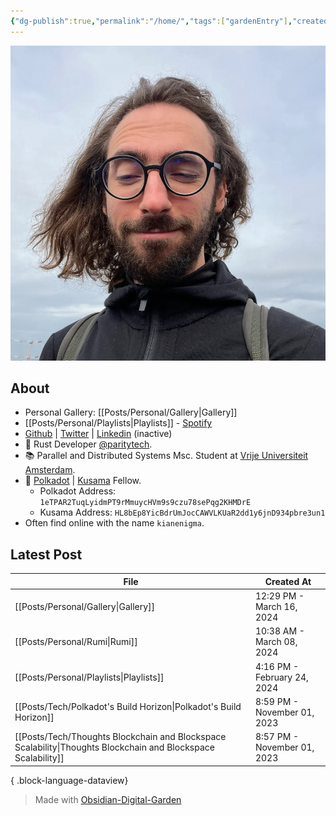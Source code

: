 ```yaml
---
{"dg-publish":true,"permalink":"/home/","tags":["gardenEntry"],"created":"2023-08-26T13:20:49.149+01:00","updated":"2024-03-16T12:51:38.516+00:00"}
---
```


![Screenshot 2023-11-01 at 21.21.06.jpeg|300](/img/user/resources/Screenshot%202023-11-01%20at%2021.21.06.jpeg)

## About 

- Personal Gallery: [[Posts/Personal/Gallery\|Gallery]]
- [[Posts/Personal/Playlists\|Playlists]] - [Spotify](https://open.spotify.com/user/1248494156?si=4e6338ab8bdb4c04)
- [Github](https://github.com/kianenigma) | [Twitter](https://twitter.com/kianenigma)  | [Linkedin](https://www.linkedin.com/in/kian-paimani-a3618022b/) (inactive)
- 🦀 Rust Developer [@paritytech](https://twitter.com/ParityTech/). 
- 📚 Parallel and Distributed Systems Msc. Student at [Vrije Universiteit Amsterdam](https://twitter.com/VUamsterdam).
- 🔴 [Polkadot](https://www.polkadot.network) | [Kusama](https://kusama.network/) Fellow. 
	- Polkadot Address: `1eTPAR2TuqLyidmPT9rMmuycHVm9s9czu78sePqg2KHMDrE`
	- Kusama Address: `HL8bEp8YicBdrUmJocCAWVLKUaR2dd1y6jnD934pbre3un1`
- Often find online with the name `kianenigma`.

## Latest Post 

| File                                                                                                             | Created At                  |
| ---------------------------------------------------------------------------------------------------------------- | --------------------------- |
| [[Posts/Personal/Gallery\|Gallery]]                                                                           | 12:29 PM - March 16, 2024   |
| [[Posts/Personal/Rumi\|Rumi]]                                                                                 | 10:38 AM - March 08, 2024   |
| [[Posts/Personal/Playlists\|Playlists]]                                                                       | 4:16 PM - February 24, 2024 |
| [[Posts/Tech/Polkadot's Build Horizon\|Polkadot's Build Horizon]]                                             | 8:59 PM - November 01, 2023 |
| [[Posts/Tech/Thoughts Blockchain and Blockspace Scalability\|Thoughts Blockchain and Blockspace Scalability]] | 8:57 PM - November 01, 2023 |

{ .block-language-dataview}

> Made with [Obsidian-Digital-Garden](https://github.com/oleeskild/Obsidian-Digital-Garden)